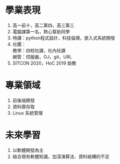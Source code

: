 # 學業表現
1. 高一前十，高二第四，高三第三
2. 電腦課第一名，熱心幫助同學
3. 特課：python程式設計，科技倫理，嵌入式系統開發
4. 社團：  
	教學：四校社課，社內社課  
	網管：伺服器，OJ，git，URL  
5. SITCON 2020，HoC 2019 助教
# 專業領域
1. 前後端開發
2. 資料庫存取
3. Linux 系統管理
# 未來學習
1. 以軟體開發為主
2. 結合現有軟體知識，加深演算法、資料結構的不足
